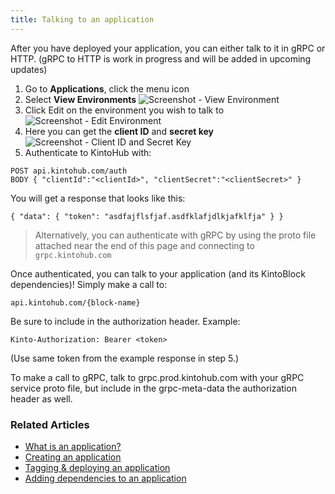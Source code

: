 ```yaml
---
title: Talking to an application
---
```


After you have deployed your application, you can either talk to it in gRPC or HTTP.
(gRPC to HTTP is work in progress and will be added in upcoming updates)

1. Go to **Applications**, click the menu icon
2. Select **View Environments**
   ![Screenshot - View Environment](/docs/assets/talking-to-applications-1-2.png)
3. Click Edit on the environment you wish to talk to
   ![Screenshot - Edit Environment](/docs/assets/talking-to-applications-3.png)
4. Here you can get the **client ID** and **secret key**
   ![Screenshot - Client ID and Secret Key](/docs/assets/talking-to-applications-4.png)
5. Authenticate to KintoHub with:

```
POST api.kintohub.com/auth
BODY { "clientId":"<clientId>", "clientSecret":"<clientSecret>" }
```

You will get a response that looks like this:

```
{ "data": { "token": "asdfajflsfjaf.asdfklafjdlkjafklfja" } }
```

> Alternatively, you can authenticate with gRPC by using the proto file attached near the end of this page and connecting to `grpc.kintohub.com`

Once authenticated, you can talk to your application (and its KintoBlock dependencies)!
Simply make a call to:

```
api.kintohub.com/{block-name}
```

Be sure to include in the authorization header. Example:

```
Kinto-Authorization: Bearer <token>
```

(Use same token from the example response in step 5.)

To make a call to gRPC, talk to grpc.prod.kintohub.com with your gRPC service proto file, but include in the grpc-meta-data the authorization header as well.

### Related Articles

* [What is an application?](what-is-an-application.md)
* [Creating an application](creating-an-application.md)
* [Tagging & deploying an application](tagging-and-deploying.md)
* [Adding dependencies to an application](adding-a-dependency-application.md)
